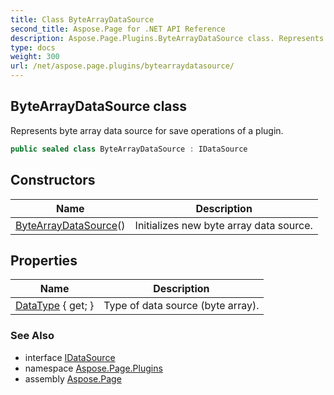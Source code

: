 ```yaml
---
title: Class ByteArrayDataSource
second_title: Aspose.Page for .NET API Reference
description: Aspose.Page.Plugins.ByteArrayDataSource class. Represents byte array data source for save operations of a plugin
type: docs
weight: 300
url: /net/aspose.page.plugins/bytearraydatasource/
---
```

## ByteArrayDataSource class

Represents byte array data source for save operations of a plugin.

```csharp
public sealed class ByteArrayDataSource : IDataSource
```

## Constructors

| Name | Description |
| --- | --- |
| [ByteArrayDataSource](bytearraydatasource/)() | Initializes new byte array data source. |

## Properties

| Name | Description |
| --- | --- |
| [DataType](../../aspose.page.plugins/bytearraydatasource/datatype/) { get; } | Type of data source (byte array). |

### See Also

* interface [IDataSource](../idatasource/)
* namespace [Aspose.Page.Plugins](../../aspose.page.plugins/)
* assembly [Aspose.Page](../../)


